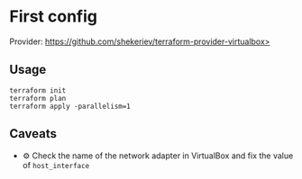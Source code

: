 # First config 
Provider: https://github.com/shekeriev/terraform-provider-virtualbox>

## Usage

```
terraform init
terraform plan
terraform apply -parallelism=1
```

## Caveats
- :gear: Check the name of the network adapter in VirtualBox and fix the value of `host_interface`